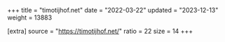 +++
title = "timotijhof.net"
date = "2022-03-22"
updated = "2023-12-13"
weight = 13883

[extra]
source = "https://timotijhof.net/"
ratio = 22
size = 14
+++

